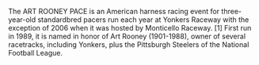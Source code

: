 The ART ROONEY PACE is an American harness racing event for three-year-old standardbred pacers run each year at Yonkers Raceway with the exception of 2006 when it was hosted by Monticello Raceway. [1] First run in 1989, it is named in honor of Art Rooney (1901-1988), owner of several racetracks, including Yonkers, plus the Pittsburgh Steelers of the National Football League.
